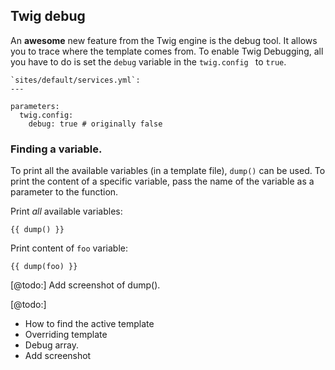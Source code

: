 ## Twig debug

An **awesome** new feature from the Twig engine is the debug tool. It allows you to trace where the template comes from. To enable Twig Debugging, all you have to do is set the `debug` variable in the `twig.config ` to `true`.

    `sites/default/services.yml`:
    ---

    parameters:
      twig.config:
        debug: true # originally false

### Finding a variable.

To print all the available variables (in a template file), `dump()` can be used. To print the content of a specific variable, pass the name of the variable as a parameter to the function.

Print *all* available variables:

    {{ dump() }}

Print content of `foo` variable:

    {{ dump(foo) }}
    
[@todo:] Add screenshot of dump().



[@todo:]
- How to find the active template
- Overriding template
- Debug array.
- Add screenshot
